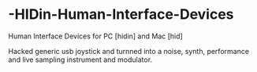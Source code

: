 # -HIDin-Human-Interface-Devices
Human Interface Devices for PC [hidin] and Mac [hid]

Hacked generic usb joystick and turnned into a noise, synth, performance and live sampling instrument and modulator.
